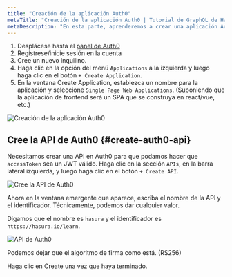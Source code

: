 ```yaml
---
title: "Creación de la aplicación Auth0"
metaTitle: "Creación de la aplicación Auth0 | Tutorial de GraphQL de Hasura"
metaDescription: "En esta parte, aprenderemos a crear una aplicación Auth0 utilizando el panel de control para una aplicación web de una sola página."
---
```


1. Desplácese hasta el [panel de Auth0](https://manage.auth0.com/)
2. Regístrese/inicie sesión en la cuenta
3. Cree un nuevo inquilino.
4. Haga clic en la opción del menú `Applications` a la izquierda y luego haga clic en el botón `+ Create Application`.
5. En la ventana Create Application, establezca un nombre para la aplicación y seleccione `Single Page Web Applications`. (Suponiendo que la aplicación de frontend será un SPA que se construya en react/vue, etc.)

![Creación de la aplicación Auth0](https://graphql-engine-cdn.hasura.io/learn-hasura/assets/graphql-hasura/create-auth0-app.png)

## Cree la API de Auth0 {#create-auth0-api}

Necesitamos crear una API en Auth0 para que podamos hacer que `accessToken` sea un JWT válido. Haga clic en la sección `APIs`, en la barra lateral izquierda, y luego haga clic en el botón `+ Create API`.

![Cree la API de Auth0](https://graphql-engine-cdn.hasura.io/learn-hasura/assets/graphql-hasura/auth0-api-create.png)

Ahora en la ventana emergente que aparece, escriba el nombre de la API y el identificador. Técnicamente, podemos dar cualquier valor.

Digamos que el nombre es `hasura` y el identificador es `https://hasura.io/learn`.

![API de Auth0](https://graphql-engine-cdn.hasura.io/learn-hasura/assets/graphql-hasura/auth0-api-audience.png)

Podemos dejar que el algoritmo de firma como está. (RS256)

Haga clic en Create una vez que haya terminado.

